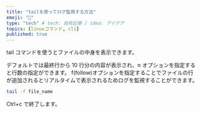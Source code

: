 ```yaml
---
title: "tailを使ってログ監視する方法"
emoji: "👀"
type: "tech" # tech: 技術記事 / idea: アイデア
topics: [linuxコマンド, cli]
published: true
---
```


tail コマンドを使うとファイルの中身を表示できます。

デフォルトでは最終行から 10 行分の内容が表示され、n オプションを指定すると行数の指定ができます。
f(follow)オプションを指定することでファイルの行が追加されるとリアルタイムで表示されるためログを監視することができます。

```bash
tail -f file_name
```

Ctrl+c で終了します。
